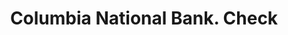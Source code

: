 ---
doi: 10.7916/D8R512RN
date_other: '1899'
date_other_textual: '1899'
form: printed ephemera
genre:
- Checks (bank checks)
name:
- Columbia National Bank
object_in_context_url: https://biggert.cul.columbia.edu/items/view/ave_biggert_00099
subject_hierarchical_geographic:
- Washington, District of Columbia, United States
subject_name:
- Columbia National Bank
title: Columbia National Bank. Check
sort_title: Columbia National Bank. Check
call_number: ave_biggert_00099
coordinates:
- 38.90472222222222,-77.01638888888888
pid: ave_biggert_00099
identifiers: ave_biggert_00099
permalink: /biggert/ave_biggert_00099/
layout: iiif-image-page
---